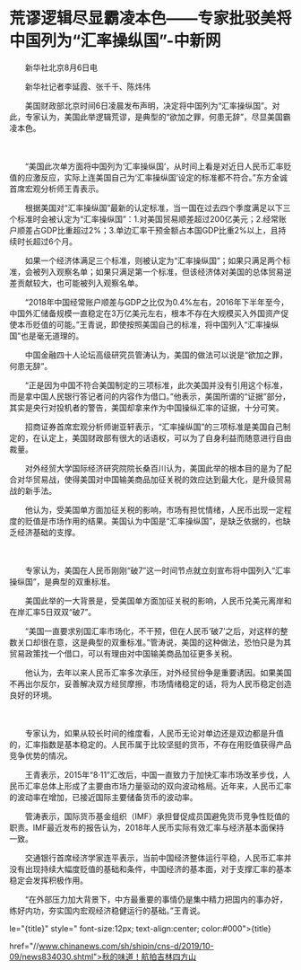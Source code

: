 # 荒谬逻辑尽显霸凌本色——专家批驳美将中国列为“汇率操纵国”-中新网

　　新华社北京8月6日电 

　　新华社记者李延霞、张千千、陈炜伟

　　美国财政部北京时间6日凌晨发布声明，决定将中国列为“汇率操纵国”。对此，专家认为，美国此举逻辑荒谬，是典型的“欲加之罪，何患无辞”，尽显美国霸凌本色。

　　

　　“美国此次单方面将中国列为‘汇率操纵国’，从时间上看是对近日人民币汇率贬值的应激反应，实际上连美国自己为‘汇率操纵国’设定的标准都不符合。”东方金诚首席宏观分析师王青表示。

　　根据美国对“汇率操纵国”最新的认定标准，当一国在过去四个季度满足以下三个标准时会被认定为“汇率操纵国”：1.对美国贸易顺差超过200亿美元；2.经常账户顺差占GDP比重超过2%；3.单边汇率干预金额占本国GDP比重2%以上，且持续时长超过6个月。

　　如果一个经济体满足三个标准，则被认定为“汇率操纵国”；如果只满足两个标准，会被列入观察名单；如果只满足第一个标准，但该经济体对美国的总体贸易逆差贡献较大，也可能被列入观察名单。

　　“2018年中国经常账户顺差与GDP之比仅为0.4%左右，2016年下半年至今，中国外汇储备规模一直稳定在3万亿美元左右，根本不存在大规模买入外国资产促使本币贬值的可能。”王青说，即使按照美国自己的标准，将中国列入“汇率操纵国”也是毫无道理的。

　　中国金融四十人论坛高级研究员管涛认为，美国的做法可以说是“欲加之罪，何患无辞”。

　　“正是因为中国不符合美国制定的三项标准，此次美国并没有引用这个标准，而是拿中国人民银行答记者问的内容作为借口。”他表示，美国所谓的“证据”部分，其实是央行对投机者的警告，美国却拿来作为中国操纵汇率的证据，十分可笑。

　　招商证券首席宏观分析师谢亚轩表示，“汇率操纵国”的三项标准是美国自己制定的，在认定上，美国财政部有很大的话语权，可以为了自身利益而随意进行自由裁量。

　　对外经贸大学国际经济研究院院长桑百川认为，美国此举的根本目的是为了配合对华贸易战，使得美国对中国输美商品加征关税的效应达到最大化，是升级贸易战的新手法。

　　他认为，受美国单方面加征关税的影响，市场有担忧情绪，人民币出现一定程度的贬值是市场作用的结果。美国认为中国是“汇率操纵国”，是缺乏依据的，也缺乏经济基础的支撑。

　　

　　专家认为，美国在人民币刚刚“破7”这一时间节点就立刻宣布将中国列入“汇率操纵国”，是典型的双重标准。

　　美国此举的一大背景是，受美国单方面加征关税的影响，人民币兑美元离岸和在岸汇率5日双双“破7”。

　　“美国一直要求别国汇率市场化，不干预，但在人民币‘破7’之后，对这样的整数关口却很在意，这是典型的双重标准。”管涛说，美国的这种做法，恐怕只是为其贸易政策找一个借口，可以有理由对中国输美商品加征更多关税。

　　他认为，去年以来人民币汇率多次承压，对外经贸纷争是重要诱因。如果美国不再出尔反尔，妥善解决双方经贸摩擦，市场情绪稳定的话，将为人民币稳定创造良好的环境。

　　

　　专家认为，如果从较长时间的维度看，人民币无论对单边还是双边都是升值的，汇率指数是基本稳定的。人民币属于比较坚挺的货币，不存在用贬值获得产品竞争优势的情况。

　　王青表示，2015年“8·11”汇改后，中国一直致力于加快汇率市场改革步伐，人民币汇率总体上形成了主要由市场力量驱动的双向波动格局。近年来，人民币汇率的波动率在增加，已接近国际主要储备货币的波动率。

　　管涛表示，国际货币基金组织（IMF）承担督促成员国避免货币竞争性贬值的职责。IMF最近发布的报告认为，2018年人民币实际有效汇率与经济基本面保持一致。

　　交通银行首席经济学家连平表示，当前中国经济整体运行平稳，人民币汇率并没有出现持续大幅度贬值的基础和条件，中国经济的基本面，对于支撑汇率的基本稳定会发挥积极作用。

　　“在外部压力加大背景下，中方最重要的事情仍是集中精力把国内的事办好，练好内功，夯实国内宏观经济稳健运行的基础。”王青说。

le="{title}" style=" font-size:12px; text-align:center; color:#000">{title}

href="//www.chinanews.com/sh/shipin/cns-d/2019/10-09/news834030.shtml">秋的味道！航拍吉林四方山
